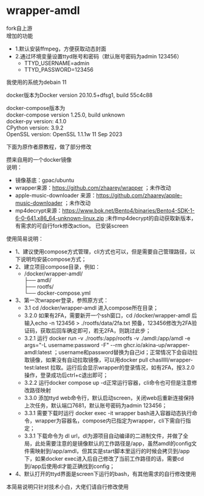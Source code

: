 # wrapper-amdl
fork自上游  
增加的功能  
- 1.默认安装ffmpeg，方便获取动态封面  
- 2.通过环境变量设置ttyd账号和密码（默认账号密码为admin 123456）  
  - TTYD_USERNAME=admin   
  - TTYD_PASSWORD=123456  

我使用的系统为debain 11 

docker版本为Docker version 20.10.5+dfsg1, build 55c4c88 

docker-compose版本为  
docker-compose version 1.25.0, build unknown  
docker-py version: 4.1.0  
CPython version: 3.9.2  
OpenSSL version: OpenSSL 1.1.1w  11 Sep 2023  

下面为原作者原教程，做了部分修改  

攒来自用的一个docker镜像  
说明：  
- 镜像基底：gpac/ubuntu  
- wrapper来源：<https://github.com/zhaarey/wrapper> ；未作改动  
- apple-music-downloader 来源：<https://github.com/zhaarey/apple-music-downloader> ；未作改动  
- mp4decrypt来源：<https://www.bok.net/Bento4/binaries/Bento4-SDK-1-6-0-641.x86_64-unknown-linux.zip> ;未作mp4decrypt的自动获取新版本，有需求的可自行fork修改action。
已安装screen  

使用简易说明：  
- 1、建议使用compose方式管理，cli方式也可以，但是需要自己管理路径，以下说明均安装compose方式；  
- 2、建立项目compose目录，例如：  
  - /docker/wrapper-amdl/  
              ├── amdl/  
              ├── rootfs/  
              └── docker-compose.yml  
- 3、第一次wrapper登录，参照原方式：  
  - 3.1 cd /docker/wrapper-amdl 进入compose所在目录；  
  - 3.2.0 如果有2FA，需要新开一个ssh窗口，cd /docker/wrapper-amdl 后输入echo -n 123456 > ./rootfs/data/2fa.txt 预备，123456修改为2FA验证码，获取后回车确定即可，若无2FA，则跳过此步；  
  - 3.2.1 运行 docker run -v ./rootfs:/app/rootfs -v ./amdl:/app/amdl -e args="-L username:password -F" --rm ghcr.io/akina-up/wrapper-amdl:latest  ；username和password替换为自己id；正常情况下会自动拉取镜像，如果没有自动拉取镜像，可以用docker pull chaslllll/wrapper-test:latest 拉取。运行后会显示wrapper的登录情况，如有2FA，按3.2.0操作，登录成功后ctrl+c退出即可；  
  - 3.2.2 运行docker compose up -d正常运行容器，cli命令也可但是注意修改路径映射
  - 3.3.0 添加ttyd web命令行，默认启动screen，关闭web后重新连接保持上次任务，默认端口7681，默认账号密码为admin 123456；
  - 3.3.1 需要下载时运行 docker exec -it wrapper bash进入容器动态执行命令，wrapper为容器名，compose内已指定为wrapper，cli下需自行指定；  
  - 3.3.1 下载命令为 dl url，dl为源项目自动编译的二进制文件，并做了全局，此处需要注意的是镜像默认的工作路径是/app，虽然amdl的config文件需映射到/app/amdl，但其实是start脚本里运行的时候会拷贝到/app下，如果docker exec进入后自己修改了当前工作路径的话，需要cd到/app后使用dl才能正确找到config；  
- 4、默认打开的ttyd界面是screen下运行的bash，有其他需求的自行修改使用
 
本简易说明只针对技术小白，大佬们请自行修改使用  
